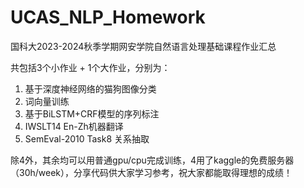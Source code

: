 # UCAS_NLP_Homework

国科大2023-2024秋季学期网安学院自然语言处理基础课程作业汇总

共包括3个小作业 + 1个大作业，分别为：
  1. 基于深度神经网络的猫狗图像分类
  2. 词向量训练
  3. 基于BiLSTM+CRF模型的序列标注
  4. IWSLT14 En-Zh机器翻译
  5. SemEval-2010 Task8 关系抽取

除4外，其余均可以用普通gpu/cpu完成训练，4用了kaggle的免费服务器（30h/week），分享代码供大家学习参考，祝大家都能取得理想的成绩！
